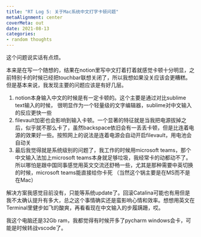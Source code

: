 ```yaml
---
title: "RT Log 5: 关于Mac系统中文打字卡顿问题"
metaAlignment: center
coverMeta: out
date: 2021-08-13
categories:
- random thoughts
---
```


这个问题说实话有点烦。
<!--more-->

本来是在写一个随想的，结果在notion里写中文打着打着就感觉卡顿十分明显，之前特别卡的时候已经把touchbar联想关闭了，所以我想如果没关应该会更糟糕。但是基本来说，我发现主要的问题应该是有好几层。

1. notion本身输入中文的时候是有一定卡顿的。这个主要是通过对比sublime text输入的时候， 很明显作为一个轻量级的文字编辑器，sublime对中文输入的反应更快一些
2. filevault加密也会影响到输入卡顿。一个显著的特征就是当我把电源拔掉之后，似乎就不那么卡了，虽然backspace依旧会有一丢丢卡顿，但是比连着电源的效果好一些。按照网上的说法是连着电源会自动开启filevault，用电池会自动关
3. 最后我觉得就是系统级别的问题了，我工作的时候用microsoft teams，那个中文输入法加上microsoft teams本身就足够垃圾，我经常卡的动都动不了。所以哪怕是跟中国同事感觉用英文交流还舒畅一些，尤其是那种需要中英切换的时候，microsoft teams能直接给你卡死 （当然这个锅主要是在MS而不是在Mac）

解决方案我感觉目前没有，只能等系统update了。回滚Catalina可能也有用但是我不太确认提升有多大，总之这个事情确实还是蛮影响心情和效率。想想用英文在Terminal里健步如飞的酸爽，再看看现在中文输入的步履蹒跚，哎。

我这个电脑还是32Gb ram，我都觉得有时候开多了pycharm windows会卡，可能是时候转战vscode了。